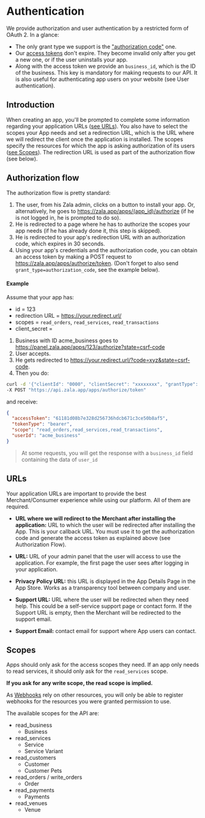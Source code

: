 # Authentication

We provide authorization and user authentication by a restricted form of OAuth 2. In a glance:

- The only grant type we support is the ["authorization code"](https://oauth.net/2/grant-types/authorization-code/) one.
- Our [access tokens](https://oauth.net/2/access-tokens/) don't expire. They become invalid only after you get a new one, or if the user uninstalls your app.
- Along with the access token we provide an `business_id`, which is the ID of the business. This key is mandatory for making requests to our API. It is also useful for authenticating app users on your website (see User authentication).

## Introduction

When creating an app, you'll be prompted to complete some information regarding your application URLs ([see URLs](https://github.com/zala-team/zala-api-docs/blob/master/resources/authentication.md#urls)). 
You also have to select the scopes your App needs and set a redirection URL, which is the URL where we will redirect the client once the application is installed. The scopes specify the resources for which the app is asking authorization of its users ([see Scopes](https://github.com/zala-team/zala-api-docs/blob/master/resources/authentication.md#scopes)). The redirection URL is used as part of the authorization flow (see below).

## Authorization flow

The authorization flow is pretty standard:

1. The user, from his Zala admin, clicks on a button to install your app. Or, alternatively, he goes to https://zala.app/apps/(app_id)/authorize (if he is not logged in, he is prompted to do so).
2. He is redirected to a page where he has to authorize the scopes your app needs (if he has already done it, this step is skipped).
3. He is redirected to your app's redirection URL with an authorization code, which expires in 30 seconds.
4. Using your app's credentials and the authorization code, you can obtain an access token by making a POST request to https://zala.app/apps/authorize/token. (Don't forget to also send `grant_type=authorization_code`, see the example below).

#### Example

Assume that your app has:

- id = 123
- redirection URL = https://your.redirect.url/
- scopes = `read_orders`, `read_services`, `read_transactions`
- client_secret = <your-client-secret>

1. Business with ID acme_business goes to https://panel.zala.app/apps/123/authorize?state=csrf-code
2. User accepts.
3. He gets redirected to https://your.redirect.url/?code=xyz&state=csrf-code.
4. Then you do:

```sh
curl -d '{"clientId": "0000", "clientSecret": "xxxxxxxx", "grantType": "authorization_code", "code": "xxxxxxxx" }' \
-X POST "https://api.zala.app/apps/authorize/token"
```

and receive:

```json
{
  "accessToken": "61181d08b7e328d256736hdcb671c3ce50b8af5",
  "tokenType": "bearer",
  "scope": "read_orders,read_services,read_transactions",
  "userId": "acme_business"
}
```

> At some requests, you will get the response with a `business_id` field containing the data of `user_id`

## URLs

Your application URLs are important to provide the best Merchant/Consumer experience while using our platform. All of them are required.

- **URL where we will redirect to the Merchant after installing the application:** URL to which the user will be redirected after installing the App. This is your callback URL. You must use it to get the authorization code and generate the access token as explained above (see Authorization Flow).

- **URL:** URL of your admin panel that the user will access to use the application. For example, the first page the user sees after logging in your application.

- **Privacy Policy URL:** this URL is displayed in the App Details Page in the App Store. Works as a transparency tool between company and user.

- **Support URL:** URL where the user will be redirected when they need help. This could be a self-service support page or contact form. If the Support URL is empty, then the Merchant will be redirected to the support email.

- **Support Email:** contact email for support where App users can contact.

## Scopes

Apps should only ask for the access scopes they need. If an app only needs to read services, it should only ask for the `read_services` scope.

**If you ask for any write scope, the read scope is implied.**

As [Webhooks](https://github.com/zala-team/zala-api-docs/blob/master/resources/webhook.md) rely on other resources, you will only be able to register webhooks for the resources you were granted permission to use.

The available scopes for the API are:

- read_business
  - Business
- read_services
  - Service
  - Service Variant
- read_customers
  - Customer
  - Customer Pets
- read_orders / write_orders
  - Order
- read_payments
  - Payments
- read_venues
  - Venue
